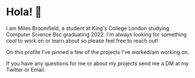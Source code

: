 # Hola! 👋

I am Miles Broomfield, a student at King's College London studying Computer Science Bsc graduating 2022. I'm always looking for something cool to work on or learn about so please feel free to reach out!

On this profile I've pinned a few of the projects I've worked/am working on. 

If you have any questions for me or about my projects send me a DM at my Twitter or Email.
<!--
**milesb123/milesb123** is a ✨ _special_ ✨ repository because its `README.md` (this file) appears on your GitHub profile.

Here are some ideas to get you started:

- 🔭 I’m currently working on ...
- 🌱 I’m currently learning ...
- 👯 I’m looking to collaborate on ...
- 🤔 I’m looking for help with ...
- 💬 Ask me about ...
- 📫 How to reach me: ...
- 😄 Pronouns: ...
- ⚡ Fun fact: ...
-->
